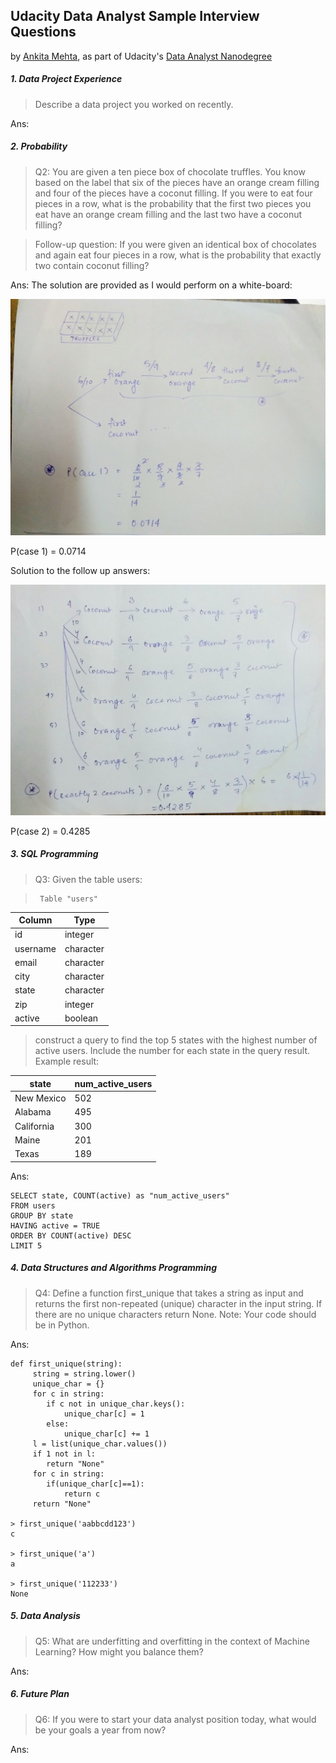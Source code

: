 ## Udacity Data Analyst Sample Interview Questions

by [Ankita Mehta](https://profiles.udacity.com/p/3853148787), as part of Udacity's [Data Analyst Nanodegree](https://www.udacity.com/course/nd002)

##### 1. Data Project Experience
> Describe a data project you worked on recently.

Ans:


##### 2. Probability
> Q2: You are given a ten piece box of chocolate truffles. You know based on the label that six of the pieces have an orange cream filling and four of the pieces have a coconut filling. If you were to eat four pieces in a row, what is the probability that the first two pieces you eat have an orange cream filling and the last two have a coconut filling?

> Follow-up question: If you were given an identical box of chocolates and again eat four pieces in a row, what is the probability that exactly two contain coconut filling?

Ans: The solution are provided as I would perform on a white-board:

![Solution for Q2 part 1](https://github.com/ankitameht/UdacityDataAnalystNanoDegree/blob/master/P8%20-%20Data_Analyst_Interview/Q2_1.jpg)

P(case 1) = 0.0714

Solution to the follow up answers:

![Solution for Q2 part 2](https://github.com/ankitameht/UdacityDataAnalystNanoDegree/blob/master/P8%20-%20Data_Analyst_Interview/Q2_2.jpg)

P(case 2) = 0.4285


##### 3. SQL Programming
> Q3: Given the table users:

>      Table "users"

| Column      | Type      |
|-------------|-----------|
| id          | integer   |
| username    | character |
| email       | character |
| city        | character |
| state       | character |
| zip         | integer   |
| active      | boolean   |

> construct a query to find the top 5 states with the highest number of active users. Include the number for each state in the query result. Example result:

| state      | num_active_users |
|------------|------------------|
| New Mexico | 502              |
| Alabama    | 495              |
| California | 300              |
| Maine      | 201              |
| Texas      | 189              |

Ans:

```
SELECT state, COUNT(active) as "num_active_users"
FROM users
GROUP BY state
HAVING active = TRUE
ORDER BY COUNT(active) DESC
LIMIT 5
```

##### 4. Data Structures and Algorithms Programming

> Q4: Define a function first_unique that takes a string as input and returns the first non-repeated (unique) character in the input string. If there are no unique characters return None. Note: Your code should be in Python.

Ans:

```
def first_unique(string):
	 string = string.lower()
	 unique_char = {}
	 for c in string:
	 	if c not in unique_char.keys():
	 		unique_char[c] = 1
	 	else:
	 		unique_char[c] += 1
	 l = list(unique_char.values())
	 if 1 not in l:
	 	return "None"
	 for c in string:
	 	if(unique_char[c]==1):
	 		return c
	 return "None"

> first_unique('aabbcdd123')
c

> first_unique('a')
a

> first_unique('112233')
None
```


##### 5. Data Analysis

> Q5: What are underfitting and overfitting in the context of Machine Learning? How might you balance them?

Ans: 


##### 6. Future Plan
> Q6: If you were to start your data analyst position today, what would be your goals a year from now?

Ans:


